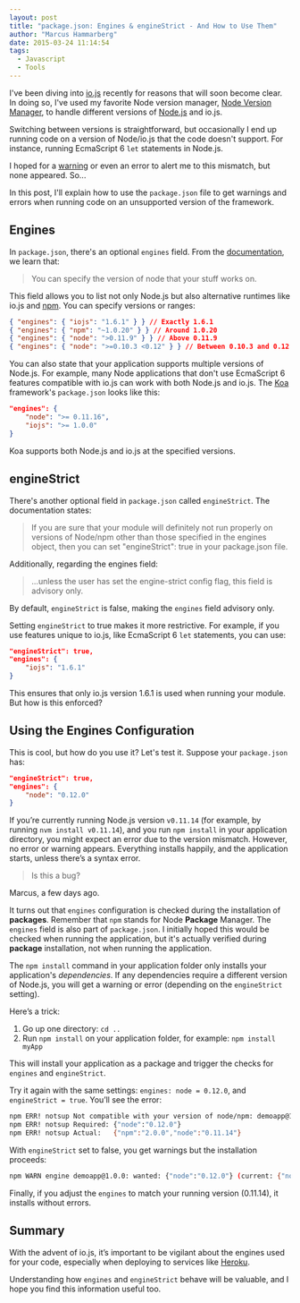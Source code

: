 ```yaml
---
layout: post
title: "package.json: Engines & engineStrict - And How to Use Them"
author: "Marcus Hammarberg"
date: 2015-03-24 11:14:54
tags:
  - Javascript
  - Tools
---
```


I've been diving into [io.js](https://iojs.org) recently for reasons that will soon become clear. In doing so, I've used my favorite Node version manager, [Node Version Manager](https://github.com/creationix/nvm), to handle different versions of [Node.js](http://nodejs.org) and io.js.

Switching between versions is straightforward, but occasionally I end up running code on a version of Node/io.js that the code doesn't support. For instance, running EcmaScript 6 `let` statements in Node.js.

I hoped for a [warning](https://www.marcusoft.net/2015/01/koa-and-the-referenceerror-promise-is-not-defined.html) or even an error to alert me to this mismatch, but none appeared. So...

In this post, I'll explain how to use the `package.json` file to get warnings and errors when running code on an unsupported version of the framework.

<!-- excerpt-end -->

## Engines

In `package.json`, there's an optional `engines` field. From the [documentation](https://docs.npmjs.com/files/package.json), we learn that:

> You can specify the version of node that your stuff works on.

This field allows you to list not only Node.js but also alternative runtimes like io.js and [npm](http://npmjs.org). You can specify versions or ranges:

```json
{ "engines": { "iojs": "1.6.1" } } // Exactly 1.6.1
{ "engines": { "npm": "~1.0.20" } } // Around 1.0.20
{ "engines": { "node": ">0.11.9" } } // Above 0.11.9
{ "engines": { "node": ">=0.10.3 <0.12" } } // Between 0.10.3 and 0.12 (exclusive)
```

You can also state that your application supports multiple versions of Node.js. For example, many Node applications that don't use EcmaScript 6 features compatible with io.js can work with both Node.js and io.js. The [Koa](http://koajs.com) framework's `package.json` looks like this:

```json
"engines": {
    "node": ">= 0.11.16",
    "iojs": ">= 1.0.0"
}
```

Koa supports both Node.js and io.js at the specified versions.

## engineStrict

There's another optional field in `package.json` called `engineStrict`. The documentation states:

> If you are sure that your module will definitely not run properly on versions of Node/npm other than those specified in the engines object, then you can set "engineStrict": true in your package.json file.

Additionally, regarding the engines field:

> ...unless the user has set the engine-strict config flag, this field is advisory only.

By default, `engineStrict` is false, making the `engines` field advisory only.

Setting `engineStrict` to true makes it more restrictive. For example, if you use features unique to io.js, like EcmaScript 6 `let` statements, you can use:

```json
"engineStrict": true,
"engines": {
    "iojs": "1.6.1"
}
```

This ensures that only io.js version 1.6.1 is used when running your module. But how is this enforced?

## Using the Engines Configuration

This is cool, but how do you use it? Let's test it. Suppose your `package.json` has:

```json
"engineStrict": true,
"engines": {
    "node": "0.12.0"
}
```

If you’re currently running Node.js version `v0.11.14` (for example, by running `nvm install v0.11.14`), and you run `npm install` in your application directory, you might expect an error due to the version mismatch. However, no error or warning appears. Everything installs happily, and the application starts, unless there’s a syntax error.

> Is this a bug?

Marcus, a few days ago.

It turns out that `engines` configuration is checked during the installation of **packages**. Remember that `npm` stands for Node **Package** Manager. The `engines` field is also part of `package.json`. I initially hoped this would be checked when running the application, but it's actually verified during **package** installation, not when running the application.

The `npm install` command in your application folder only installs your application's _dependencies_. If any dependencies require a different version of Node.js, you will get a warning or error (depending on the `engineStrict` setting).

Here’s a trick:

1. Go up one directory: `cd ..`
2. Run `npm install` on your application folder, for example: `npm install myApp`

This will install your application as a package and trigger the checks for `engines` and `engineStrict`.

Try it again with the same settings: `engines: node = 0.12.0`, and `engineStrict = true`. You’ll see the error:

```bash
npm ERR! notsup Not compatible with your version of node/npm: demoapp@1.0.0
npm ERR! notsup Required: {"node":"0.12.0"}
npm ERR! notsup Actual:   {"npm":"2.0.0","node":"0.11.14"}
```

With `engineStrict` set to false, you get warnings but the installation proceeds:

```bash
npm WARN engine demoapp@1.0.0: wanted: {"node":"0.12.0"} (current: {"node":"0.11.14","npm":"2.0.0"})
```

Finally, if you adjust the `engines` to match your running version (0.11.14), it installs without errors.

## Summary

With the advent of io.js, it’s important to be vigilant about the engines used for your code, especially when deploying to services like [Heroku](http://www.heroku.com).

Understanding how `engines` and `engineStrict` behave will be valuable, and I hope you find this information useful too.
